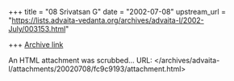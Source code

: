 +++
title = "08 Srivatsan G"
date = "2002-07-08"
upstream_url = "https://lists.advaita-vedanta.org/archives/advaita-l/2002-July/003153.html"

+++
[Archive link](https://lists.advaita-vedanta.org/archives/advaita-l/2002-July/003153.html)

An HTML attachment was scrubbed...
URL: </archives/advaita-l/attachments/20020708/fc9c9193/attachment.html>
